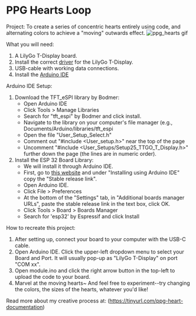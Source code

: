# PPG Hearts Loop
Project: To create a series of concentric hearts entirely using code, and alternating colors to achieve a "moving" outwards effect.
![ppg_hearts gif](https://github.com/user-attachments/assets/fdccbb76-cbea-43fe-8785-d1f948c7dcec)

What you will need:
1. A LilyGo T-Display board.
2. Install the correct [driver](https://github.com/Xinyuan-LilyGO/TTGO-T-Display) for the LilyGo T-Display.
3. USB-cable with working data connections.
4. Install the [Arduino IDE](https://www.arduino.cc/en/software)

Arduino IDE Setup:
1. Download the TFT_eSPI library by Bodmer:
    - Open Arduino IDE
    - Click Tools > Manage Libraries
    - Search for "tft_espi" by Bodmer and click install.
    - Navigate to the library on your computer's file manager (e.g., Documents/Arduino/libraries/tft_espi
    - Open the file "User_Setup_Select.h"
    - Comment out "#include <User_setup.h>" near the top of the page
    - Uncomment "#include <User_Setups/Setup25_TTGO_T_Display.h>" further down the page (the lines are in numeric order).
2. Install the ESP 32 Board Library:
    - We will install it through Arduino IDE.
    - First, go to [this website](https://docs.espressif.com/projects/arduino-esp32/en/latest/installing.html) and under "Installing using Arduino IDE" copy the "Stable release link".
    - Open Arduino IDE.
    - Click File > Preferences
    - At the bottom of the "Settings" tab, in "Additional boards manager URLs", paste the stable release link in the text box, click OK.
    - Click Tools > Board > Boards Manager
    - Search for 'esp32' by Espressif and click Install
      
How to recreate this project:
1. After setting up, connect your board to your computer with the USB-C cable.
2. Open Arduino IDE. Click the upper-left dropdown menu to select your Board and Port. It will usually pop-up as "LilyGo T-Display" on port "COM xx".
4. Open module.ino and click the right arrow button in the top-left to upload the code to your board.
5. Marvel at the moving hearts~ And feel free to experiment--try changing the colors, the sizes of the hearts, whatever you'd like!

Read more about my creative process at: (https://tinyurl.com/ppg-heart-documentation)
